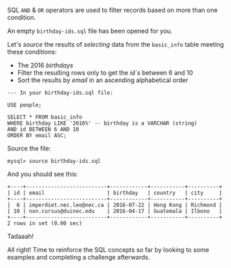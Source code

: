 SQL `AND` & `OR` operators are used to filter records based on more than one condition.

An empty `birthday-ids.sql` file has been opened for you.

Let's _source_ the results of _selecting_ data from the `basic_info` table meeting these conditions:

- The 2016 _birthdays_
- Filter the resulting rows only to get the _id`s_ between 6 and 10
- Sort the results by _email_ in an ascending alphabetical order

```
--- In your birthday-ids.sql file:

USE people;

SELECT * FROM basic_info 
WHERE birthday LIKE '2016%' -- birthday is a VARCHAR (string)
AND id BETWEEN 6 AND 10 
ORDER BY email ASC;
```
Source the file:

```
mysql> source birthday-ids.sql
```
And you should see this:
```
+----+--------------------------+------------+-----------+----------+
| id | email                    | birthday   | country   | city     |
+----+--------------------------+------------+-----------+----------+
|  6 | imperdiet.nec.leo@nec.ca | 2016-07-22 | Hong Kong | Richmond |
| 10 | non.cursus@duinec.edu    | 2016-04-17 | Guatemala | Ilbono   |
+----+--------------------------+------------+-----------+----------+
2 rows in set (0.00 sec)
```

Tadaaah!

All right! Time to reinforce the SQL concepts so far by looking to some examples and completing a challenge afterwards.